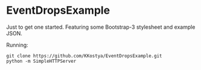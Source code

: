EventDropsExample
=================

Just to get one started. Featuring some Bootstrap-3 stylesheet and example JSON.


Running:

    git clone https://github.com/KKostya/EventDropsExample.git
    python -m SimpleHTTPServer
